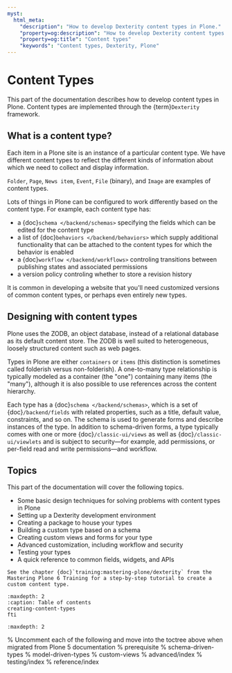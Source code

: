 ```yaml
---
myst:
  html_meta:
    "description": "How to develop Dexterity content types in Plone."
    "property=og:description": "How to develop Dexterity content types in Plone."
    "property=og:title": "Content types"
    "keywords": "Content types, Dexterity, Plone"
---
```


# Content Types

This part of the documentation describes how to develop content types in Plone.
Content types are implemented through the {term}`Dexterity` framework.


## What is a content type?

Each item in a Plone site is an instance of a particular content type.
We have different content types to reflect the different kinds of information about which we need to collect and display information.

`Folder`, `Page`, `News item`, `Event`, `File` (binary), and `Image` are examples of content types.

Lots of things in Plone can be configured to work differently based on the content type.
For example, each content type has:

-   a {doc}`schema </backend/schemas>` specifying the fields which can be edited for the content type
-   a list of {doc}`behaviors </backend/behaviors>` which supply additional functionality that can be attached to the content types for which the behavior is enabled
-   a {doc}`workflow </backend/workflows>` controling transitions between publishing states and associated permissions
-   a version policy controling whether to store a revision history

It is common in developing a website that you'll need customized versions of common content types, or perhaps even entirely new types.


## Designing with content types

Plone uses the ZODB, an object database, instead of a relational database as its default content store.
The ZODB is well suited to heterogeneous, loosely structured content such as web pages.

Types in Plone are either `containers` or `items` (this distinction is sometimes called folderish versus non-folderish).
A one-to-many type relationship is typically modeled as a container (the "one") containing many items (the "many"), although it is also possible to use references across the content hierarchy.

Each type has a {doc}`schema </backend/schemas>`, which is a set of {doc}`/backend/fields` with related properties, such as a title, default value, constraints, and so on.
The schema is used to generate forms and describe instances of the type.
In addition to schema-driven forms, a type typically comes with one or more {doc}`/classic-ui/views` as well as {doc}`/classic-ui/viewlets` and is subject to security—for example, add permissions, or per-field read and write permissions—and workflow.


## Topics

This part of the documentation will cover the following topics.

-   Some basic design techniques for solving problems with content types in Plone
-   Setting up a Dexterity development environment
-   Creating a package to house your types
-   Building a custom type based on a schema
-   Creating custom views and forms for your type
-   Advanced customization, including workflow and security
-   Testing your types
-   A quick reference to common fields, widgets, and APIs

```{seealso}
See the chapter {doc}`training:mastering-plone/dexterity` from the Mastering Plone 6 Training for a step-by-step tutorial to create a custom content type.
```


```{toctree}
:maxdepth: 2
:caption: Table of contents
creating-content-types
fti
```

```{toctree}
:maxdepth: 2
```
% Uncomment each of the following and move into the toctree above when migrated from Plone 5 documentation
% prerequisite
% schema-driven-types
% model-driven-types
% custom-views
% advanced/index
% testing/index
% reference/index
